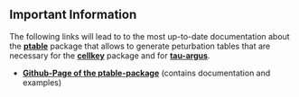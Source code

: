 ## Important Information

The following links will lead to to the most up-to-date documentation about the [**ptable**](https://github.com/sdcTools/ptable) package that  allows to generate peturbation tables that are necessary for the [**cellkey**](https://github.com/sdcTools/cellkey) package and for [**tau-argus**](https://github.com/sdcTools/tauargus).

- [**Github-Page of the ptable-package**](https://github.com/sdcTools/ptable) (contains documentation and examples)

